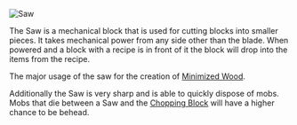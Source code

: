 ![Saw](block:betterwithmods:saw)

The Saw is a mechanical block that is used for cutting blocks into smaller pieces. It takes mechanical power from any side other than the blade.
When powered and a block with a recipe is in front of it the block will drop into the items from the recipe.

The major usage of the saw for the creation of [Minimized Wood](minimized_wood.md).

Additionally the Saw is very sharp and is able to quickly dispose of mobs. Mobs that die between a Saw and the [Chopping Block](chopping_block.md) will have a higher chance to be behead. 

  